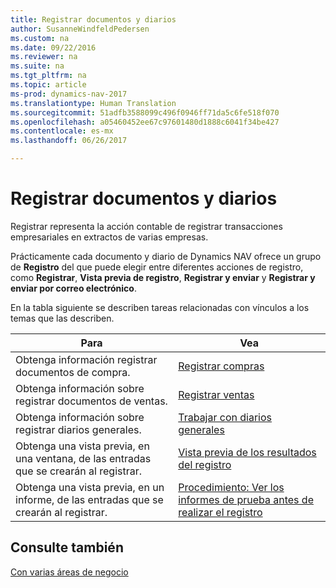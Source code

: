 ```yaml
---
title: Registrar documentos y diarios
author: SusanneWindfeldPedersen
ms.custom: na
ms.date: 09/22/2016
ms.reviewer: na
ms.suite: na
ms.tgt_pltfrm: na
ms.topic: article
ms-prod: dynamics-nav-2017
ms.translationtype: Human Translation
ms.sourcegitcommit: 51adfb3588099c496f0946ff71da5c6fe518f070
ms.openlocfilehash: a05460452ee67c97601480d1888c6041f34be427
ms.contentlocale: es-mx
ms.lasthandoff: 06/26/2017

---
```

    
# <a name="post-documents-and-journals"></a>Registrar documentos y diarios
Registrar representa la acción contable de registrar transacciones empresariales en extractos de varias empresas.

Prácticamente cada documento y diario de Dynamics NAV ofrece un grupo de **Registro** del que puede elegir entre diferentes acciones de registro, como **Registrar**, **Vista previa de registro**, **Registrar y enviar** y **Registrar y enviar por correo electrónico**.

En la tabla siguiente se describen tareas relacionadas con vínculos a los temas que las describen.

|Para   |Vea   |
|-----|------| 
|Obtenga información registrar documentos de compra.|[Registrar compras](ui-post-purchases.md)| 
|Obtenga información sobre registrar documentos de ventas.|[Registrar ventas](ui-post-sales.md)|
|Obtenga información sobre registrar diarios generales.|[Trabajar con diarios generales](ui-work-general-journals.md)|
|Obtenga una vista previa, en una ventana, de las entradas que se crearán al registrar.|[Vista previa de los resultados del registro](ui-how-preview-post-results.md)|
|Obtenga una vista previa, en un informe, de las entradas que se crearán al registrar.|[Procedimiento: Ver los informes de prueba antes de realizar el registro](ui-how-view-test-reports-posting.md)|

## <a name="see-also"></a>Consulte también
[Con varias áreas de negocio](ui-across-business-areas.md)

